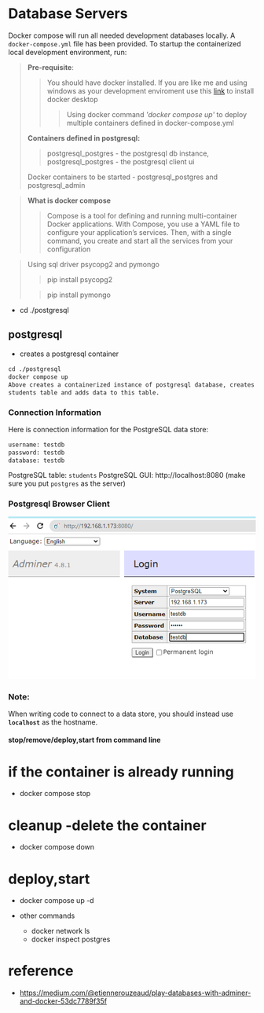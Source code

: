 # Database Servers

Docker compose will run all needed development databases locally. 
A `docker-compose.yml` file has been provided. To startup the containerized local development environment, run:

> **Pre-requisite**:
>> You should have docker installed. If you are like me and using windows as your development enviroment
>> use this [link](https://docs.docker.com/desktop/windows/install/) to install docker desktop
>>> Using docker command  *'docker compose up'* to deploy multiple containers defined in docker-compose.yml
> 
> > 
> **Containers defined in postgresql:**
>> postgresql_postgres - the postgresql db instance, postgresql_postgres - the postgresql client ui  
> 
> Docker containers to be started - postgresql_postgres and postgresql_admin


> **What is docker compose**
>> Compose is a tool for defining and running multi-container Docker applications. With Compose, you use a YAML file
> to configure your application’s services. Then, with a single command, you create and start all the services from your configuration 

> Using sql driver psycopg2 and pymongo
>> pip install psycopg2
> 
>>  pip install pymongo

- cd ./postgresql

## postgresql
- creates a postgresql container

```
cd ./postgresql
docker compose up
Above creates a containerized instance of postgresql database, creates students table and adds data to this table.
```

### Connection Information
Here is connection information for the PostgreSQL data store:

```
username: testdb    
password: testdb    
database: testdb 
``` 
PostgreSQL table: `students`
PostgreSQL GUI: http://localhost:8080  (make sure you put `postgres` as the server)


### Postgresql Browser Client
![img_2.png](img_2.png)


### Note: 
When writing code to connect to a data store, you should instead use **`localhost`** as the hostname.


#### stop/remove/deploy,start from command line
# if the container is already running
- docker compose stop
# cleanup -delete the container  
- docker compose down
# deploy,start  
- docker compose up -d

- other commands
  - docker network ls  
  - docker inspect postgres


# reference
- https://medium.com/@etiennerouzeaud/play-databases-with-adminer-and-docker-53dc7789f35f